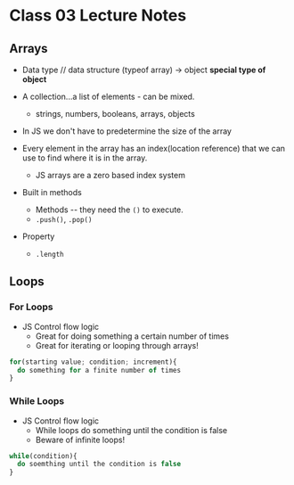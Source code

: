 # Class 03 Lecture Notes

## Arrays

- Data type // data structure (typeof array) -> object **special type of object**
- A collection...a list of elements - can be mixed.
  - strings, numbers, booleans, arrays, objects
- In JS we don't have to predetermine the size of the array
- Every element in the array has an index(location reference) that we can use to find where it is in the array.
  - JS arrays are a zero based index system

- Built in methods
  - Methods -- they need the `()` to execute.
  - `.push()`, `.pop()`
- Property
  - `.length`

## Loops

### For Loops

- JS Control flow logic
  - Great for doing something a certain number of times
  - Great for iterating or looping through arrays!

```javascript
for(starting value; condition; increment){
  do something for a finite number of times
}
```

### While Loops

- JS Control flow logic
  - While loops do something until the condition is false
  - Beware of infinite loops!

```javascript
while(condition){
  do soemthing until the condition is false
}
```

